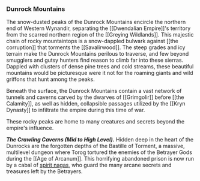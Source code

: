 ### Dunrock Mountains

The snow-dusted peaks of the Dunrock Mountains encircle the northern end of Western Wynandir, separating the [[Dwendalian Empire]]'s territory from the scarred northern region of the [[Greying Wildlands]]. This majestic chain of rocky mountaintops is a snow-dappled bulwark against [[the corruption]] that torments the [[Savalirwood]]. The steep grades and icy terrain make the Dunrock Mountains perilous to traverse, and few beyond smugglers and gutsy hunters find reason to climb far into these sierras. Dappled with clusters of dense pine trees and cold streams, these beautiful mountains would be picturesque were it not for the roaming giants and wild griffons that hunt among the peaks.

Beneath the surface, the Dunrock Mountains contain a vast network of tunnels and caverns carved by the dwarves of [[Grimgolir]] before [[the Calamity]], as well as hidden, collapsible passages utilized by the [[Kryn Dynasty]] to infiltrate the empire during this time of war.

These rocky peaks are home to many creatures and secrets beyond the empire's influence.

_**The Crawling Caverns (Mid to High Level).**_ Hidden deep in the heart of the Dunrocks are the forgotten depths of the Bastille of Torment, a massive, multilevel dungeon where Torog tortured the enemies of the Betrayer Gods during the [[Age of Arcanum]]. This horrifying abandoned prison is now run by a cabal of [spirit nagas](https://www.dndbeyond.com/monsters/spirit-naga), who guard the many arcane secrets and treasures left by the Betrayers.